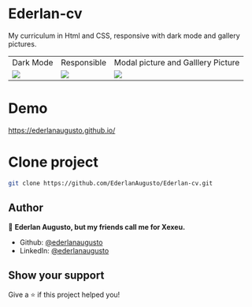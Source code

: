 # Ederlan-cv
My curriculum in Html and CSS, responsive with dark mode and gallery pictures.
<table>
  <tr>
    <td>Dark Mode</td>
     <td>Responsible</td>
     <td>Modal picture and Galllery Picture </td>
  </tr>
  <tr>
    <td valign="top"><img src="https://user-images.githubusercontent.com/62154144/197898838-0fcfeb18-0c9e-4ca2-86c4-6ee138a27ecf.png"></td>
    <td valign="top"><img src="https://user-images.githubusercontent.com/62154144/197900013-b34149a3-5c5f-4964-90a4-8c2f20e1eb9d.png"></td>
    <td valign="top"><img src="https://user-images.githubusercontent.com/62154144/197900237-6f6ebb8d-f6ec-4cfe-8a3b-c8ebaca5483b.png"></td>
  </tr>
 </table>

# Demo

https://ederlanaugusto.github.io/

# Clone project
```sh
git clone https://github.com/EderlanAugusto/Ederlan-cv.git
```
## Author

🙆 **Ederlan Augusto, but my friends call me for Xexeu.**

* Github: [@ederlanaugusto](https://github.com/ederlanaugusto)
* LinkedIn: [@ederlanaugusto](https://www.linkedin.com/in/ederlan-augusto-b102571a0)


## Show your support

Give a ⭐️ if this project helped you!
